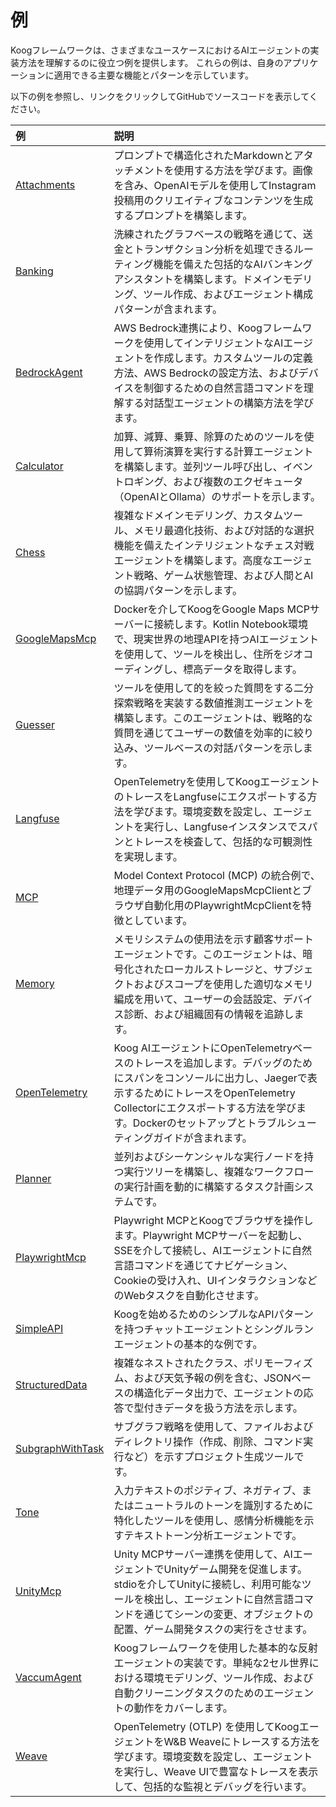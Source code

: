 # 例

Koogフレームワークは、さまざまなユースケースにおけるAIエージェントの実装方法を理解するのに役立つ例を提供します。
これらの例は、自身のアプリケーションに適用できる主要な機能とパターンを示しています。

以下の例を参照し、リンクをクリックしてGitHubでソースコードを表示してください。

| 例                                                                                                                          | 説明                                                                                                                                                                                                                                                                                                                                                                                                                                  |
|:--------------------------------------------------------------------------------------------------------------------------------|:------------------------------------------------------------------------------------------------------------------------------------------------------------------------------------------------------------------------------------------------------------------------------------------------------------------------------------------------------------------------------------------------------------------------------------------|
| [Attachments](examples/Attachments.md)                                                                                          | プロンプトで構造化されたMarkdownとアタッチメントを使用する方法を学びます。画像を含み、OpenAIモデルを使用してInstagram投稿用のクリエイティブなコンテンツを生成するプロンプトを構築します。                                                                                                                                                                                                                                          |
| [Banking](examples/Banking.md)                                                                                                  | 洗練されたグラフベースの戦略を通じて、送金とトランザクション分析を処理できるルーティング機能を備えた包括的なAIバンキングアシスタントを構築します。ドメインモデリング、ツール作成、およびエージェント構成パターンが含まれます。                                                                                                                                                                                                   |
| [BedrockAgent](examples/BedrockAgent.md)                                                                                        | AWS Bedrock連携により、Koogフレームワークを使用してインテリジェントなAIエージェントを作成します。カスタムツールの定義方法、AWS Bedrockの設定方法、およびデバイスを制御するための自然言語コマンドを理解する対話型エージェントの構築方法を学びます。                                                                                                                                                                                          |
| [Calculator](examples/Calculator.md)                                                                                            | 加算、減算、乗算、除算のためのツールを使用して算術演算を実行する計算エージェントを構築します。並列ツール呼び出し、イベントロギング、および複数のエクゼキュータ（OpenAIとOllama）のサポートを示します。                                                                                                                                                                                                                                |
| [Chess](examples/Chess.md)                                                                                                      | 複雑なドメインモデリング、カスタムツール、メモリ最適化技術、および対話的な選択機能を備えたインテリジェントなチェス対戦エージェントを構築します。高度なエージェント戦略、ゲーム状態管理、および人間とAIの協調パターンを示します。                                                                                                                                                                                           |
| [GoogleMapsMcp](examples/GoogleMapsMcp.md)                                                                                      | Dockerを介してKoogをGoogle Maps MCPサーバーに接続します。Kotlin Notebook環境で、現実世界の地理APIを持つAIエージェントを使用して、ツールを検出し、住所をジオコーディングし、標高データを取得します。                                                                                                                                                                                                                             |
| [Guesser](examples/Guesser.md)                                                                                                  | ツールを使用して的を絞った質問をする二分探索戦略を実装する数値推測エージェントを構築します。このエージェントは、戦略的な質問を通じてユーザーの数値を効率的に絞り込み、ツールベースの対話パターンを示します。                                                                                                                                                                                                                |
| [Langfuse](examples/Langfuse.md)                                                                                                | OpenTelemetryを使用してKoogエージェントのトレースをLangfuseにエクスポートする方法を学びます。環境変数を設定し、エージェントを実行し、Langfuseインスタンスでスパンとトレースを検査して、包括的な可観測性を実現します。                                                                                                                                                                                                        |
| [MCP](https://github.com/JetBrains/koog/tree/develop/examples/src/main/kotlin/ai/koog/agents/example/mcp)                       | Model Context Protocol (MCP) の統合例で、地理データ用のGoogleMapsMcpClientとブラウザ自動化用のPlaywrightMcpClientを特徴としています。                                                                                                                                                                                                                                                                              |
| [Memory](https://github.com/JetBrains/koog/tree/develop/examples/src/main/kotlin/ai/koog/agents/example/memory)                 | メモリシステムの使用法を示す顧客サポートエージェントです。このエージェントは、暗号化されたローカルストレージと、サブジェクトおよびスコープを使用した適切なメモリ編成を用いて、ユーザーの会話設定、デバイス診断、および組織固有の情報を追跡します。                                                                                                                                                                       |
| [OpenTelemetry](examples/OpenTelemetry.md)                                                                                      | Koog AIエージェントにOpenTelemetryベースのトレースを追加します。デバッグのためにスパンをコンソールに出力し、Jaegerで表示するためにトレースをOpenTelemetry Collectorにエクスポートする方法を学びます。Dockerのセットアップとトラブルシューティングガイドが含まれます。                                                                                                                                                   |
| [Planner](https://github.com/JetBrains/koog/tree/develop/examples/src/main/kotlin/ai/koog/agents/example/planner)               | 並列およびシーケンシャルな実行ノードを持つ実行ツリーを構築し、複雑なワークフローの実行計画を動的に構築するタスク計画システムです。                                                                                                                                                                                                                                                                              |
| [PlaywrightMcp](examples/PlaywrightMcp.md)                                                                                      | Playwright MCPとKoogでブラウザを操作します。Playwright MCPサーバーを起動し、SSEを介して接続し、AIエージェントに自然言語コマンドを通じてナビゲーション、Cookieの受け入れ、UIインタラクションなどのWebタスクを自動化させます。                                                                                                                                                                                                |
| [SimpleAPI](https://github.com/JetBrains/koog/tree/develop/examples/src/main/kotlin/ai/koog/agents/example/simpleapi)           | Koogを始めるためのシンプルなAPIパターンを持つチャットエージェントとシングルランエージェントの基本的な例です。                                                                                                                                                                                                                                                                                                |
| [StructuredData](https://github.com/JetBrains/koog/tree/develop/examples/src/main/kotlin/ai/koog/agents/example/structureddata) | 複雑なネストされたクラス、ポリモーフィズム、および天気予報の例を含む、JSONベースの構造化データ出力で、エージェントの応答で型付きデータを扱う方法を示します。                                                                                                                                                                                                                                                       |
| [SubgraphWithTask](https://github.com/JetBrains/koog/tree/develop/examples/src/main/kotlin/ai/koog/agents/example/subgraphwithtask) | サブグラフ戦略を使用して、ファイルおよびディレクトリ操作（作成、削除、コマンド実行など）を示すプロジェクト生成ツールです。                                                                                                                                                                                                                                                                               |
| [Tone](https://github.com/JetBrains/koog/tree/develop/examples/src/main/kotlin/ai/koog/agents/example/tone)                     | 入力テキストのポジティブ、ネガティブ、またはニュートラルのトーンを識別するために特化したツールを使用し、感情分析機能を示すテキストトーン分析エージェントです。                                                                                                                                                                                                                                                       |
| [UnityMcp](examples/UnityMcp.md)                                                                                                | Unity MCPサーバー連携を使用して、AIエージェントでUnityゲーム開発を促進します。stdioを介してUnityに接続し、利用可能なツールを検出し、エージェントに自然言語コマンドを通じてシーンの変更、オブジェクトの配置、ゲーム開発タスクの実行をさせます。                                                                                                                                                                          |
| [VaccumAgent](examples/VaccumAgent.md)                                                                                          | Koogフレームワークを使用した基本的な反射エージェントの実装です。単純な2セル世界における環境モデリング、ツール作成、および自動クリーニングタスクのためのエージェントの動作をカバーします。                                                                                                                                                                                                                            |
| [Weave](examples/Weave.md)                                                                                                      | OpenTelemetry (OTLP) を使用してKoogエージェントをW&B Weaveにトレースする方法を学びます。環境変数を設定し、エージェントを実行し、Weave UIで豊富なトレースを表示して、包括的な監視とデバッグを行います。                                                                                                                                                                                                               |